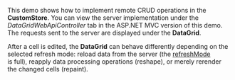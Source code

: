 This demo shows how to&nbsp;implement remote CRUD operations in&nbsp;the **CustomStore**. You can view the server implementation under the *DataGridWebApiController* tab in&nbsp;the ASP.NET MVC version of&nbsp;this demo. The requests sent to&nbsp;the server are displayed under the **DataGrid**.
 
After a&nbsp;cell is&nbsp;edited, the **DataGrid** can behave differently depending on&nbsp;the selected refresh mode: reload data from the server (the [refreshMode](/Documentation/ApiReference/UI_Components/dxDataGrid/Configuration/editing/#refreshMode) is&nbsp;full), reapply data processing operations (reshape), or&nbsp;merely rerender the changed cells (repaint).
